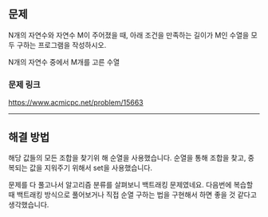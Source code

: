## 문제

N개의 자연수와 자연수 M이 주어졌을 때, 아래 조건을 만족하는 길이가 M인 수열을 모두 구하는 프로그램을 작성하시오.

N개의 자연수 중에서 M개를 고른 수열

### 문제 링크

https://www.acmicpc.net/problem/15663

---

## 해결 방법

해당 값들의 모든 조합을 찾기위 해 순열을 사용했습니다.
순열을 통해 조합을 찾고, 중복되는 값을 지워주기 위해서 set을 사용했습니다.

문제를 다 풀고나서 알고리즘 분류를 살펴보니 백트래킹 문제였네요. 다음번에 복습할 때 백트래킹 방식으로 풀어보거나 직접 순열 구하는 법을 구현해서 하면 좋을 것 같다고 생각했습니다.
